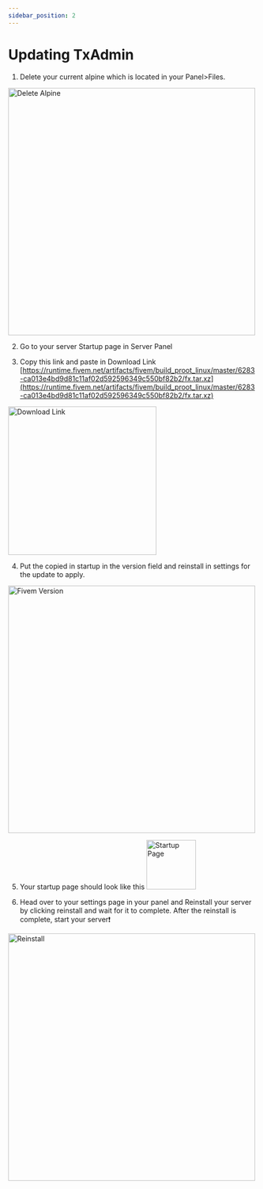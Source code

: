 ```yaml
---
sidebar_position: 2
---
```


# Updating TxAdmin

1. Delete your current alpine which is located in your Panel>Files.

<img src="https://i.imgur.com/bltrzwJ.png" alt="Delete Alpine" width="500"/>

2. Go to your server Startup page in Server Panel

3. Copy this link and paste in Download Link [https://runtime.fivem.net/artifacts/fivem/build_proot_linux/master/6283-ca013e4bd9d81c11af02d592596349c550bf82b2/fx.tar.xz](https://runtime.fivem.net/artifacts/fivem/build_proot_linux/master/6283-ca013e4bd9d81c11af02d592596349c550bf82b2/fx.tar.xz)

<img src="https://i.imgur.com/cxiKzg5.png" alt="Download Link" width="300"/>

4. Put the copied in startup in the version field and reinstall in settings for the update to apply.

<img src="https://i.imgur.com/IYIdFpA.png" alt="Fivem Version" width="500"/>

5. Your startup page should look like this
   <img src="https://i.imgur.com/xql5PNE.png" alt="Startup Page" width="100"/>

6. Head over to your settings page in your panel and Reinstall your server by clicking reinstall and wait for it to complete. After the reinstall is complete, start your server❗

<img src="https://i.imgur.com/rO9IkkS.png" alt="Reinstall" width="500"/>
